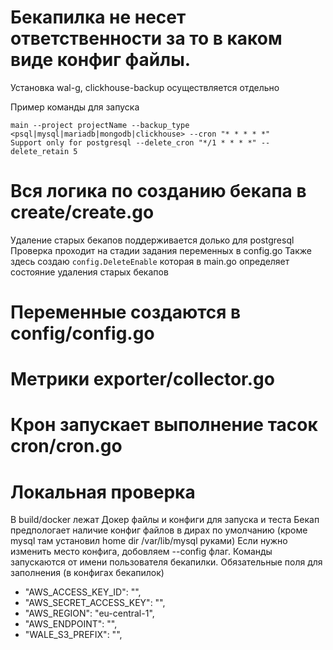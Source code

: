 # Бекапилка не несет ответственности за то в каком виде конфиг файлы.
Установка wal-g, clickhouse-backup осуществляется отдельно

Пример команды для запуска 
```
main --project projectName --backup_type <psql|mysql|mariadb|mongodb|clickhouse> --cron "* * * * *" 
Support only for postgresql --delete_cron "*/1 * * * *" --delete_retain 5
```

# Вся логика по созданию бекапа в create/create.go
Удаление старых бекапов поддерживается долько для postgresql
Проверка проходит на стадии задания переменных в config.go
Также здесь создаю `config.DeleteEnable` которая в main.go определяет состояние удаления старых бекапов

# Переменные создаются в config/config.go

# Метрики exporter/collector.go

# Крон запускает выполнение тасок cron/cron.go

# Локальная проверка
В build/docker лежат Докер файлы и конфиги для запуска и теста
Бекап предпологает наличие конфиг файлов в дирах по умолчанию (кроме mysql там установил home dir /var/lib/mysql руками)
Если нужно изменить место конфига, добовляем --config флаг.
Команды запускаются от имени пользователя бекапилки.
Обязательные поля для заполнения (в конфигах бекапилок)
- "AWS_ACCESS_KEY_ID": "",
- "AWS_SECRET_ACCESS_KEY": "",
- "AWS_REGION": "eu-central-1",
- "AWS_ENDPOINT": "",
- "WALE_S3_PREFIX": "",

